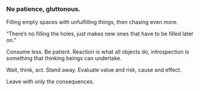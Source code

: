 ### No patience, gluttonous.

Filling empty spaces with unfulfilling things, then chasing even more. 

“There’s no filling the holes, just makes new ones that have to be filled later on.”

Consume less. Be patient. Reaction is what all objects do, introspection is something that thinking beings can undertake. 

Wait, think, act. Stand away. Evaluate value and risk, cause and effect.

Leave with only the consequences.

